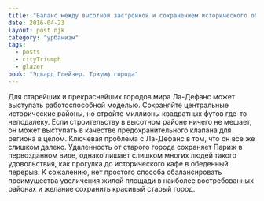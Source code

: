 ```yaml
---
title: "Баланс между высотной застройкой и сохранением исторического облика"
date: 2016-04-23
layout: post.njk
category: "урбанизм"
tags:
  - posts
  - cityTriumph
  - glazer
book: "Эдвард Глейзер. Триумф города"
---
```


Для старейших и прекраснейших городов мира Ла-Дефанс может выступать работоспособной моделью. Сохраняйте центральные исторические районы, но стройте миллионы квадратных футов где-то неподалеку. Если строительству в высотном районе ничего не мешает, он может выступать в качестве предохранительного клапана для региона в целом. Ключевая проблема с Ла-Дефанс в том, что он все же слишком далеко. Удаленность от старого города сохраняет Париж в первозданном виде, однако лишает слишком многих людей такого удовольствия, как прогулка до исторического кафе в обеденный перерыв. К сожалению, нет простого способа сбалансировать преимущества увеличения жилой площади в наиболее востребованных районах и желание сохранить красивый старый город.
